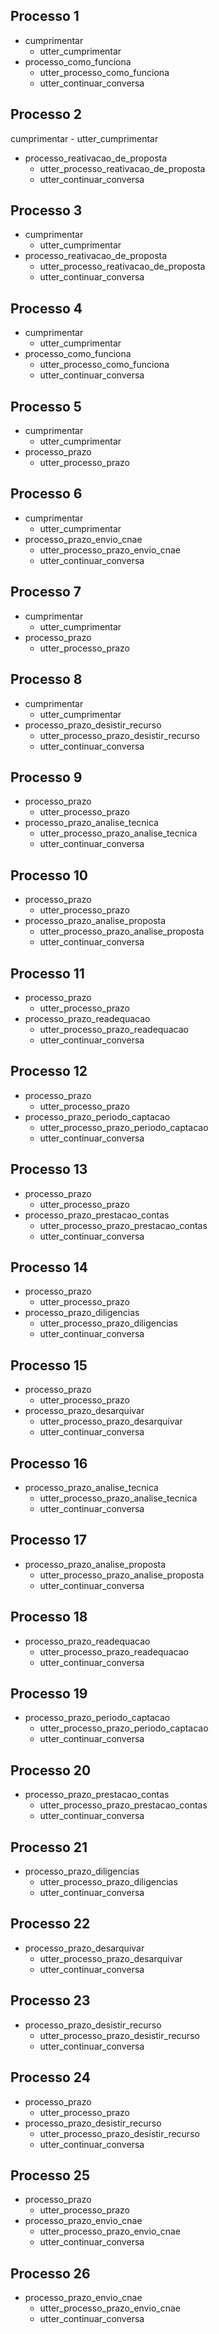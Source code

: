 ## Processo 1
* cumprimentar 
    - utter_cumprimentar 
* processo_como_funciona 
    - utter_processo_como_funciona
    - utter_continuar_conversa

## Processo 2
cumprimentar
    - utter_cumprimentar
* processo_reativacao_de_proposta
    - utter_processo_reativacao_de_proposta
    - utter_continuar_conversa

## Processo 3
* cumprimentar
    - utter_cumprimentar
* processo_reativacao_de_proposta
    - utter_processo_reativacao_de_proposta
    - utter_continuar_conversa

## Processo 4
* cumprimentar
    - utter_cumprimentar
* processo_como_funciona
    - utter_processo_como_funciona
    - utter_continuar_conversa

## Processo 5
* cumprimentar
    - utter_cumprimentar
* processo_prazo
    - utter_processo_prazo

## Processo 6
* cumprimentar
    - utter_cumprimentar
* processo_prazo_envio_cnae
    - utter_processo_prazo_envio_cnae
    - utter_continuar_conversa

## Processo 7
* cumprimentar
    - utter_cumprimentar
* processo_prazo
    - utter_processo_prazo

## Processo 8
* cumprimentar
    - utter_cumprimentar
* processo_prazo_desistir_recurso
    - utter_processo_prazo_desistir_recurso
    - utter_continuar_conversa

## Processo 9
* processo_prazo
    - utter_processo_prazo
* processo_prazo_analise_tecnica
    - utter_processo_prazo_analise_tecnica
    - utter_continuar_conversa

## Processo 10
* processo_prazo
    - utter_processo_prazo
* processo_prazo_analise_proposta
    - utter_processo_prazo_analise_proposta
    - utter_continuar_conversa

## Processo 11
* processo_prazo
    - utter_processo_prazo
* processo_prazo_readequacao
    - utter_processo_prazo_readequacao
    - utter_continuar_conversa

## Processo 12
* processo_prazo
    - utter_processo_prazo
* processo_prazo_periodo_captacao
    - utter_processo_prazo_periodo_captacao
    - utter_continuar_conversa

## Processo 13
* processo_prazo
    - utter_processo_prazo
* processo_prazo_prestacao_contas
    - utter_processo_prazo_prestacao_contas
    - utter_continuar_conversa

## Processo 14
* processo_prazo
    - utter_processo_prazo
* processo_prazo_diligencias
    - utter_processo_prazo_diligencias
    - utter_continuar_conversa

## Processo 15
* processo_prazo
    - utter_processo_prazo
* processo_prazo_desarquivar
    - utter_processo_prazo_desarquivar
    - utter_continuar_conversa

## Processo 16
* processo_prazo_analise_tecnica
    - utter_processo_prazo_analise_tecnica
    - utter_continuar_conversa

## Processo 17
* processo_prazo_analise_proposta
    - utter_processo_prazo_analise_proposta
    - utter_continuar_conversa

## Processo 18
* processo_prazo_readequacao
    - utter_processo_prazo_readequacao
    - utter_continuar_conversa

## Processo 19
* processo_prazo_periodo_captacao
    - utter_processo_prazo_periodo_captacao
    - utter_continuar_conversa

## Processo 20
* processo_prazo_prestacao_contas
    - utter_processo_prazo_prestacao_contas
    - utter_continuar_conversa

## Processo 21
* processo_prazo_diligencias
    - utter_processo_prazo_diligencias
    - utter_continuar_conversa

## Processo 22
* processo_prazo_desarquivar
    - utter_processo_prazo_desarquivar
    - utter_continuar_conversa

## Processo 23
* processo_prazo_desistir_recurso
    - utter_processo_prazo_desistir_recurso
    - utter_continuar_conversa

## Processo 24
* processo_prazo
    - utter_processo_prazo
* processo_prazo_desistir_recurso
    - utter_processo_prazo_desistir_recurso
    - utter_continuar_conversa

## Processo 25
* processo_prazo
    - utter_processo_prazo
* processo_prazo_envio_cnae
    - utter_processo_prazo_envio_cnae
    - utter_continuar_conversa

## Processo 26
* processo_prazo_envio_cnae
    - utter_processo_prazo_envio_cnae
    - utter_continuar_conversa
